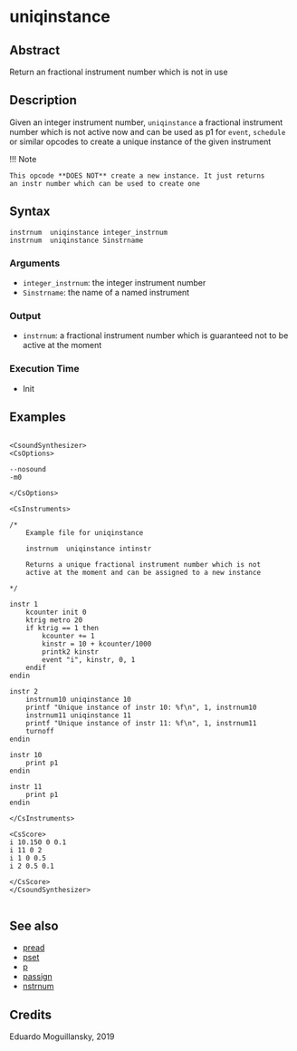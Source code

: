 # uniqinstance

## Abstract

Return an fractional instrument number which is not in use

## Description

Given an integer instrument number, `uniqinstance` a fractional 
instrument number which is not active now and can be used as p1
for `event`, `schedule` or similar opcodes to create a unique 
instance of the given instrument


!!! Note

    This opcode **DOES NOT** create a new instance. It just returns
    an instr number which can be used to create one
    

## Syntax

    instrnum  uniqinstance integer_instrnum
    instrnum  uniqinstance Sinstrname
    
### Arguments

* `integer_instrnum`: the integer instrument number
* `Sinstrname`: the name of a named instrument

### Output

* `instrnum`: a fractional instrument number which is guaranteed
  not to be active at the moment

### Execution Time

* Init 


## Examples

```csound 

<CsoundSynthesizer>
<CsOptions>

--nosound
-m0

</CsOptions>

<CsInstruments>

/*
    Example file for uniqinstance

    instrnum  uniqinstance intinstr

    Returns a unique fractional instrument number which is not
    active at the moment and can be assigned to a new instance
    
*/

instr 1
	kcounter init 0
	ktrig metro 20
	if ktrig == 1 then
		kcounter += 1
		kinstr = 10 + kcounter/1000
		printk2 kinstr
		event "i", kinstr, 0, 1
	endif
endin

instr 2
	instrnum10 uniqinstance 10
	printf "Unique instance of instr 10: %f\n", 1, instrnum10
	instrnum11 uniqinstance 11
	printf "Unique instance of instr 11: %f\n", 1, instrnum11
	turnoff
endin

instr 10
    print p1
endin

instr 11
    print p1
endin

</CsInstruments>

<CsScore>
i 10.150 0 0.1
i 11 0 2
i 1 0 0.5
i 2 0.5 0.1

</CsScore>
</CsoundSynthesizer>


```


## See also

* [pread](pread.md)
* [pset](https://csound.com/docs/manual/pset.html)
* [p](https://csound.com/docs/manual/p.html)
* [passign](https://csound.com/docs/manual/passign.html)
* [nstrnum](https://csound.com/docs/manual/nstrnum.html)

## Credits

Eduardo Moguillansky, 2019
